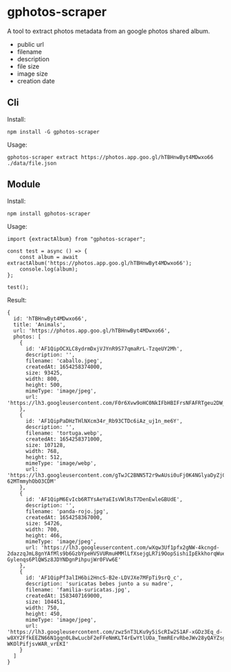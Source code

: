 # gphotos-scraper

A tool to extract photos metadata from an google photos shared album.


- public url
- filename
- description
- file size
- image size
- creation date

## Cli
Install:

`npm install -G gphotos-scraper`

Usage:

`gphotos-scraper extract https://photos.app.goo.gl/hTBHnwByt4MDwxo66 ./data/file.json`

## Module
Install:

`npm install gphotos-scraper`

Usage:

```
import {extractAlbum} from "gphotos-scraper";

const test = async () => {
    const album = await extractAlbum('https://photos.app.goo.gl/hTBHnwByt4MDwxo66');
    console.log(album);
};

test();
```

Result:
```
{
  id: 'hTBHnwByt4MDwxo66',
  title: 'Animals',
  url: 'https://photos.app.goo.gl/hTBHnwByt4MDwxo66',
  photos: [
    {
      id: 'AF1QipOCXLC8ydrmDxjVJYnR9S77qmaRrL-TzqeUY2Mh',
      description: '',
      filename: 'caballo.jpeg',
      createdAt: 1654258374000,
      size: 93425,
      width: 800,
      height: 500,
      mimeType: 'image/jpeg',
      url: 'https://lh3.googleusercontent.com/F0r6Xvw9oHC0NkIFbHBIFrsNFAFRTgeu2DW_r_uTySEVTBdXj53xQ48oQ1HI9_FxR7tESFdBjlrSQEU6NfwwUMOFZsH0MdAmni7swa_JAmmRXjdIlbzljVYW8pK37x9TalcuOXfzPNE'
    },
    {
      id: 'AF1QipPaDHzTHlNXcm34r_Rb93CTDc6iAz_uj1n_me6Y',
      description: '',
      filename: 'tortuga.webp',
      createdAt: 1654258371000,
      size: 107128,
      width: 768,
      height: 512,
      mimeType: 'image/webp',
      url: 'https://lh3.googleusercontent.com/gTwJC2BNN5T2r9wAUsi0uFj0K4NGlyaDyZjGcYTHW3tcva2a6LHbPcbx_ZESLBJQ7YVFmQXT_JnImXoIQcox9MzAJJi_DvkmLhG52S6VAYxYxo_bgCmxlAPtDIz-62MTmmyhObO3CDM'
    },
    {
      id: 'AF1QipM6EvIcb6RTYsAeYaEIsVWlRsT7DenEwleGBUdE',
      description: '',
      filename: 'panda-rojo.jpg',
      createdAt: 1654258367000,
      size: 54726,
      width: 700,
      height: 466,
      mimeType: 'image/jpeg',
      url: 'https://lh3.googleusercontent.com/wXqw3Uf1pfx2gNW-4kcngd-2dazzqJmL8gnYAfMls9b6GzbYpeHVSVURmuHMMlLfXsejgLR7i9OopSishiIpEkkhorqWue3lac9sIc-Gylenqs6PlQWSz8JDYNDgnPihpujWr0FVw6E'
    },
    {
      id: 'AF1QipPf3alIH6bi2HncS-B2e-LDVJXe7MFpTi9srQ_c',
      description: 'suricatas bebes junto a su madre',
      filename: 'familia-suricatas.jpg',
      createdAt: 1583407169000,
      size: 104451,
      width: 750,
      height: 450,
      mimeType: 'image/jpeg',
      url: 'https://lh3.googleusercontent.com/zwz5nT3LKu9y5iScRIw2S1AF-xGDz3Eq_d-w8XY2FfkEEZN66N1gqn0L8wLucbF2eFFeNmKLT4rEwYtlUOa_TmmRErvRbeJWv28yQAYZsgKmtaaA2iahDj9-WKOlPifjsvWAR_vrEKI'
    }
  ]
}
```


